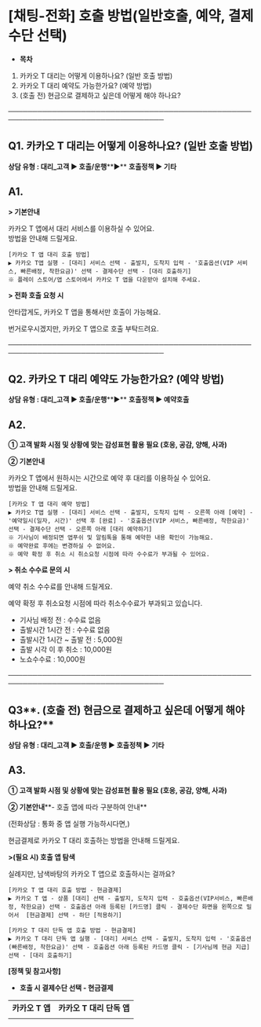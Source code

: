 # [채팅-전화] 호출 방법(일반호출, 예약, 결제수단 선택)

* **목차**

1. 카카오 T 대리는 어떻게 이용하나요? (일반 호출 방법)
2. 카카오 T 대리 예약도 가능한가요? (예약 방법)
3. (호출 전) 현금으로 결제하고 싶은데 어떻게 해야 하나요?

──────────────────────────────────────────────────────────────────────────────────

**Q1. 카카오 T 대리는 어떻게 이용하나요? (일반 호출 방법)**
---------------------------------------

**상담 유형 : 대리\_고객 ▶ 호출/운행****▶** **호출정책 ▶ 기타**

**A1.**
-------

**> 기본안내**

카카오 T 앱에서 대리 서비스를 이용하실 수 있어요.  
방법을 안내해 드릴게요.

```
[카카오 T 앱 대리 호출 방법]  
▶ 카카오 T앱 실행 - [대리] 서비스 선택 - 출발지, 도착지 입력 - '호출옵션(VIP 서비스, 빠른배정, 착한요금)' 선택 - 결제수단 선택 - [대리 호출하기]  
※ 플레이 스토어/앱 스토어에서 카카오 T 앱을 다운받아 설치해 주세요.
```

**> 전화 호출 요청 시**

안타깝게도, 카카오 T 앱을 통해서만 호출이 가능해요.

번거로우시겠지만, 카카오 T 앱으로 호출 부탁드려요.

──────────────────────────────────────────────────────────────────────────────────

**Q2. 카카오 T 대리 예약도 가능한가요? (예약 방법)**
-----------------------------------

**상담 유형 : 대리\_고객 ▶ 호출/운행****▶** **호출정책 ▶ 예약호출**

**A2.**
-------

****① 고객 발화 시점 및 상황에 맞는 감성표현 활용 필요 (호응, 공감, 양해, 사과)****

**② 기본안내**

카카오 T 앱에서 원하시는 시간으로 예약 후 대리를 이용하실 수 있어요.  
방법을 안내해 드릴게요.

```
[카카오 T 앱 대리 예약 방법]  
▶ 카카오 T앱 실행 - [대리] 서비스 선택 - 출발지, 도착지 입력 - 오른쪽 아래 [예약] - '예약일시(일자, 시간)' 선택 후 [완료] - '호출옵션(VIP 서비스, 빠른배정, 착한요금)' 선택 - 결제수단 선택 - 오른쪽 아래 [대리 예약하기]  
※ 기사님이 배정되면 앱푸쉬 및 알림톡을 통해 예약한 내용 확인이 가능해요.  
※ 예약완료 후에는 변경하실 수 없어요.  
※ 예약 확정 후 취소 시 취소요청 시점에 따라 수수료가 부과될 수 있어요.
```

**> 취소 수수료 문의 시**

예약 취소 수수료를 안내해 드릴게요.

예약 확정 후 취소요청 시점에 따라 취소수수료가 부과되고 있습니다.  
- 기사님 배정 전 : 수수료 없음  
- 출발시간 1시간 전 : 수수료 없음  
- 출발시간 1시간 ~ 출발 전 : 5,000원  
- 출발 시각 이 후 취소 : 10,000원  
- 노쇼수수료 : 10,000원

──────────────────────────────────────────────────────────────────────────────────

**Q3****. (호출 전) 현금으로 결제하고 싶은데 어떻게 해야 하나요?**
--------------------------------------------

**상담 유형 : 대리\_고객 ▶ 호출/운행 ▶ 호출정책 ▶ 기타**

**A3.**
-------

****① 고객 발화 시점 및 상황에 맞는 감성표현 활용 필요 (호응, 공감, 양해, 사과)****

**② 기본안내****- 호출 앱에 따라 구분하여 안내**

(전화상담 : 통화 중 앱 실행 가능하시다면,)

현금결제로 카카오 T 대리 호출하는 방법을 안내해 드릴게요.

**>(필요 시) 호출 앱 탐색**

실례지만, 남색바탕의 카카오 T 앱으로 호출하시는 걸까요?

```
[카카오 T 앱 대리 호출 방법 - 현금결제]  
▶ 카카오 T 앱 - 상품 [대리] 선택 - 출발지, 도착지 입력 - 호출옵션(VIP서비스, 빠른배정, 착한요금) 선택 - 호출옵션 아래 등록된 [카드명] 클릭 - 결제수단 화면을 왼쪽으로 밀어서  [현금결제] 선택 - 하단 [적용하기] 
```

```
[카카오 T 대리 단독 앱 호출 방법 - 현금결제]  
▶ 카카오 T 대리 단독 앱 실행 - [대리] 서비스 선택 - 출발지, 도착지 입력 - '호출옵션(빠른배정, 착한요금)' 선택 - 호출옵션 아래 등록된 카드명 클릭 - [기사님께 현금 지급] 선택 - [대리 호출하기]
```

**[정책 및 참고사항]**

* **호출 시 결제수단 선택 - 현금결제**

|  |  |
| --- | --- |
| **카카오 T 앱** | **카카오 T 대리 단독 앱** |
|  |  |